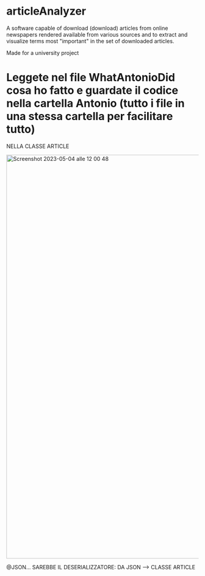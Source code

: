 # articleAnalyzer
A software capable of download (download) articles from online newspapers rendered available from various sources and to extract and visualize terms most "important" in the set of downloaded articles.



Made for a university project

# Leggete nel file WhatAntonioDid cosa ho fatto e guardate il codice nella cartella Antonio (tutto i file in una stessa cartella per facilitare tutto)

NELLA CLASSE ARTICLE

<img width="1060" alt="Screenshot 2023-05-04 alle 12 00 48" src="https://user-images.githubusercontent.com/118459127/236173403-1a4968da-29c4-4963-a2b7-8f08647a00bc.png">

@JSON... SAREBBE IL DESERIALIZZATORE: DA JSON --> CLASSE ARTICLE
